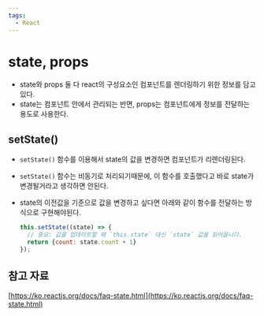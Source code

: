 ```yaml
---
tags:
  - React
---
```

# state, props

- state와 props 둘 다 react의 구성요소인 컴포넌트를 렌더링하기 위한 정보를 담고 있다.
- state는 컴포넌트 안에서 관리되는 반면, props는 컴포넌트에게 정보를 전달하는 용도로 사용한다.

## setState()

- `setState()` 함수를 이용해서 state의 값을 변경하면 컴포넌트가 리렌더링된다.
- `setState()` 함수는 비동기로 처리되기때문에, 이 함수를 호출했다고 바로 state가 변경될거라고 생각하면 안된다.
- state의 이전값을 기준으로 값을 변경하고 싶다면 아래와 같이 함수를 전달하는 방식으로 구현해야된다.
    
    ```jsx
    this.setState((state) => {
      // 중요: 값을 업데이트할 때 `this.state` 대신 `state` 값을 읽어옵니다.
      return {count: state.count + 1}
    });
    ```
    

## 참고 자료

[https://ko.reactjs.org/docs/faq-state.html](https://ko.reactjs.org/docs/faq-state.html)